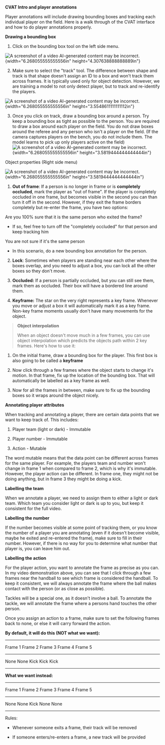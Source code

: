 **CVAT Intro and player annotations**

Player annotations will include drawing bounding boxes and tracking each
individual player on the field. Here is a walk through of the CVAT
interface and how to do player annotations properly.

**Drawing a bounding box**

1.  Click on the bounding box tool on the left side menu.

![A screenshot of a video AI-generated content may be
incorrect.](./images/media/image1.png){width="6.268055555555556in"
height="4.307638888888889in"}

2.  Make sure to select the "track" tool. The difference between shape
    and track is that shape doesn't assign an ID to a box and won't
    track them across frames. It is typically used only for object
    detection. However, we are training a model to not only detect
    player, but to track and re-identify the players.

![A screenshot of a video AI-generated content may be
incorrect.](./images/media/image2.png){width="6.268055555555556in"
height="3.5548611111111112in"}

3.  Once you click on track, draw a bounding box around a person. Try
    keep a bounding box as tight as possible to the person. You are
    required to draw a box around each player on the field. You do not
    draw boxes around the referee and any person who isn't a player on
    the field. (If the camera captures players on the bench, you do not
    include them. The model learns to pick up only players active on the
    field)![A screenshot of a video AI-generated content may be
    incorrect.](./images/media/image3.png){width="6.268055555555556in"
    height="3.5819444444444444in"}

Object properties (Right side menu)

![A screenshot of a video AI-generated content may be
incorrect.](./images/media/image4.png){width="6.268055555555556in"
height="3.5819444444444444in"}

1.  **Out of frame**: If a person is no longer in frame or is
    **completely occluded**, mark the player as "out of frame". If the
    player is completely occluded in one frame, but becomes visible in
    the second you can than turn it off in the second. However, if they
    exit the frame borders completely but re-enter the frame, you have
    two options:

Are you 100% sure that it is the same person who exited the frame?

- If so, feel free to turn off the "completely occluded" for that person
  and keep tracking him

You are not sure if it's the same person

- In this scenario, do a new bounding box annotation for the person.

2.  **Lock**: Sometimes when players are standing near each other where
    the boxes overlap, and you need to adjust a box, you can lock all
    the other boxes so they don't move.

3.  **Occluded:** If a person is partially occluded, but you can still
    see them, mark them as occluded. Their box will have a bordered line
    around them.

4.  **Keyframe:** The star on the very right represents a key frame.
    Whenever you move or adjust a box it will automatically mark it as a
    key frame. Non-key frame moments usually don't have many movements
    for the object.

> **Object interpolation**
>
> When an object doesn't move much in a few frames, you can use object
> interpolation which predicts the objects path within 2 key frames.
> Here's how to use it:

1.  On the initial frame, draw a bounding box for the player. This first
    box is also going to be called a **keyframe**

2.  Now click through a few frames where the object starts to change
    it's motion. In that frame, fix up the location of the bounding box.
    That will automatically be labelled as a key frame as well.

3.  Now for all the frames in between, make sure to fix up the bounding
    boxes so it wraps around the object nicely.

**Annotating player attributes**

When tracking and annotating a player, there are certain data points
that we want to keep track of. This includes:

1.  Player team (light or dark) - Immutable

2.  Player number - Immutable

3.  Action - Mutable

The word mutable means that the data point can be different across
frames for the same player. For example, the players team and number
won't change in frame 1 when compared to frame 2, which is why it's
immutable. However, the player action can be different. In frame one,
they might not be doing anything, but in frame 3 they might be doing a
kick.

**Labelling the team**

When we annotate a player, we need to assign them to either a light or
dark team. Which team you consider light or dark is up to you, but keep
it consistent for the full video.

**Labelling the number**

If the number becomes visible at some point of tracking them, or you
know the number of a player you are annotating (even if it doesn't
become visible, maybe he exited and re-entered the frame), make sure to
fill in their number. However, if there is no way for you to determine
what number that player is, you can leave him out.

**Labelling the action**

For the player action, you want to annotate the frame as precise as you
can. In my video demonstration above, you can see that I click through a
few frames near the handball to see which frame is considered the
handball. To keep it consistent, we will always annotate the frame where
the ball makes contact with the person (or as close as possible).

Tackles will be a special one, as it doesn't involve a ball. To annotate
the tackle, we will annotate the frame where a persons hand touches the
other person.

Once you assign an action to a frame, make sure to set the following
frames back to none, or else it will carry forward the action.

**By default, it will do this (NOT what we want):**

  --------------------------------------------------------------------------
  Frame 1        Frame 2        Frame 3        Frame 4        Frame 5
  -------------- -------------- -------------- -------------- --------------
  None           None           Kick           Kick           Kick

  --------------------------------------------------------------------------

**What we want instead:**

  --------------------------------------------------------------------------
  Frame 1        Frame 2        Frame 3        Frame 4        Frame 5
  -------------- -------------- -------------- -------------- --------------
  None           None           Kick           None           None

  --------------------------------------------------------------------------

Rules:

- Whenever someone exits a frame, their track will be removed

- If someone enters/re-enters a frame, a new track will be provided
